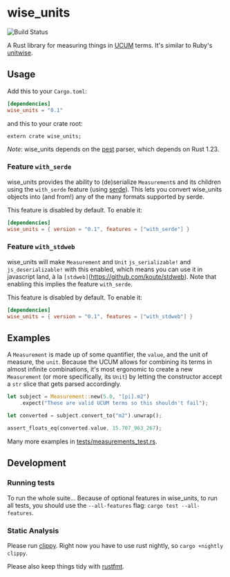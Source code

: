 # wise_units

![Build Status](http://teamcity-build.agrian.com/app/rest/builds/buildType%3Aid%3ACrates_WiseUnits_Test/statusIcon?guest=1)

A Rust library for measuring things in [UCUM](http://unitsofmeasure.org/ucum.html)
terms. It's similar to Ruby's [unitwise](https://github.com/joshwlewis/unitwise).

## Usage

Add this to your `Cargo.toml`:

```toml
[dependencies]
wise_units = "0.1"
```

and this to your crate root:

```
extern crate wise_units;
```

_Note_: wise_units depends on the [pest](https://github.com/pest-parser/pest)
parser, which depends on Rust 1.23.

### Feature `with_serde`

wise_units provides the ability to (de)serialize `Measurement`s and its children
using the `with_serde` feature (using [serde](https://serde.rs)). This lets you
convert wise_units objects into (and from!) any of the many formats supported by
serde.

This feature is disabled by default. To enable it:

```toml
[dependencies]
wise_units = { version = "0.1", features = ["with_serde"] }
```

### Feature `with_stdweb`

wise_units will make `Measurement` and `Unit` `js_serializable!` and
`js_deserializable!` with this enabled, which means you can use it in javascript
land, à la `[stdweb]`(https://github.com/koute/stdweb). Note that enabling this
implies the feature `with_serde`.

This feature is disabled by default. To enable it:

```toml
[dependencies]
wise_units = { version = "0.1", features = ["with_stdweb"] }
```

## Examples

A `Measurement` is made up of some quantifier, the `value`, and the unit of measure,
the `unit`. Because the UCUM allows for combining its terms in almost infinite
combinations, it's most ergonomic to create a new `Measurement` (or more
specifically, its `Unit`) by letting the constructor accept a `str` slice that
gets parsed accordingly.

```rust
let subject = Measurement::new(5.0, "[pi].m2")
    .expect("These are valid UCUM terms so this shouldn't fail");

let converted = subject.convert_to("m2").unwrap();

assert_floats_eq(converted.value, 15.707_963_267);
```

Many more examples in [tests/measurements_test.rs](tests/measurements_test.rs).

## Development

### Running tests

To run the whole suite... Because of optional features in wise_units, to run all
tests, you should use the `--all-features` flag: `cargo test --all-features`.

### Static Analysis

Please run [clippy](https://github.com/rust-lang-nursery/rust-clippy). Right now
you have to use rust nightly, so `cargo +nightly clippy`.

Please also keep things tidy with
[rustfmt](https://github.com/rust-lang-nursery/rustfmt).
